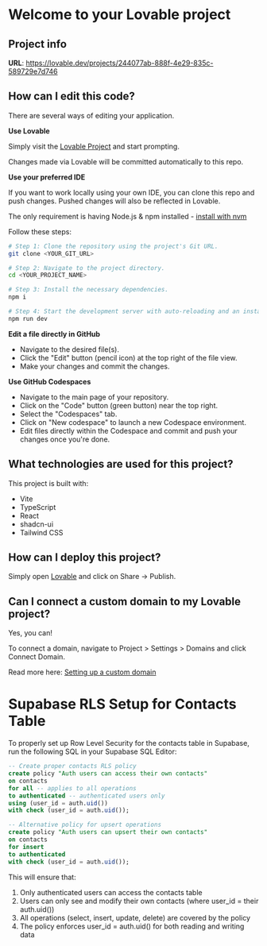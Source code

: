 # Welcome to your Lovable project

## Project info

**URL**: https://lovable.dev/projects/244077ab-888f-4e29-835c-589729e7d746

## How can I edit this code?

There are several ways of editing your application.

**Use Lovable**

Simply visit the [Lovable Project](https://lovable.dev/projects/244077ab-888f-4e29-835c-589729e7d746) and start prompting.

Changes made via Lovable will be committed automatically to this repo.

**Use your preferred IDE**

If you want to work locally using your own IDE, you can clone this repo and push changes. Pushed changes will also be reflected in Lovable.

The only requirement is having Node.js & npm installed - [install with nvm](https://github.com/nvm-sh/nvm#installing-and-updating)

Follow these steps:

```sh
# Step 1: Clone the repository using the project's Git URL.
git clone <YOUR_GIT_URL>

# Step 2: Navigate to the project directory.
cd <YOUR_PROJECT_NAME>

# Step 3: Install the necessary dependencies.
npm i

# Step 4: Start the development server with auto-reloading and an instant preview.
npm run dev
```

**Edit a file directly in GitHub**

- Navigate to the desired file(s).
- Click the "Edit" button (pencil icon) at the top right of the file view.
- Make your changes and commit the changes.

**Use GitHub Codespaces**

- Navigate to the main page of your repository.
- Click on the "Code" button (green button) near the top right.
- Select the "Codespaces" tab.
- Click on "New codespace" to launch a new Codespace environment.
- Edit files directly within the Codespace and commit and push your changes once you're done.

## What technologies are used for this project?

This project is built with:

- Vite
- TypeScript
- React
- shadcn-ui
- Tailwind CSS

## How can I deploy this project?

Simply open [Lovable](https://lovable.dev/projects/244077ab-888f-4e29-835c-589729e7d746) and click on Share -> Publish.

## Can I connect a custom domain to my Lovable project?

Yes, you can!

To connect a domain, navigate to Project > Settings > Domains and click Connect Domain.

Read more here: [Setting up a custom domain](https://docs.lovable.dev/tips-tricks/custom-domain#step-by-step-guide)

# Supabase RLS Setup for Contacts Table

To properly set up Row Level Security for the contacts table in Supabase, run the following SQL in your Supabase SQL Editor:

```sql
-- Create proper contacts RLS policy
create policy "Auth users can access their own contacts"
on contacts 
for all -- applies to all operations
to authenticated -- authenticated users only
using (user_id = auth.uid())
with check (user_id = auth.uid());

-- Alternative policy for upsert operations
create policy "Auth users can upsert their own contacts"
on contacts 
for insert
to authenticated 
with check (user_id = auth.uid());
```

This will ensure that:
1. Only authenticated users can access the contacts table
2. Users can only see and modify their own contacts (where user_id = their auth.uid())
3. All operations (select, insert, update, delete) are covered by the policy
4. The policy enforces user_id = auth.uid() for both reading and writing data
